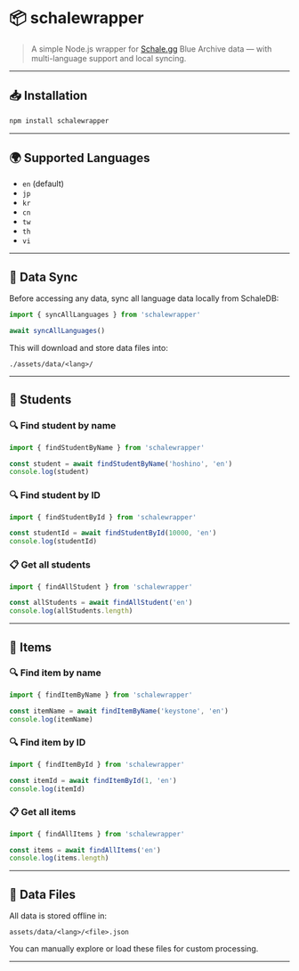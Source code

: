 # 📦 schalewrapper

> A simple Node.js wrapper for [Schale.gg](https://schale.gg) Blue Archive data — with multi-language support and local syncing.

---

## 📥 Installation

```bash
npm install schalewrapper
```

---

## 🌍 Supported Languages

- `en` (default)
- `jp`
- `kr`
- `cn`
- `tw`
- `th`
- `vi`

---

## 🔧 Data Sync

Before accessing any data, sync all language data locally from SchaleDB:

```js
import { syncAllLanguages } from 'schalewrapper'

await syncAllLanguages()
```

This will download and store data files into:

```
./assets/data/<lang>/
```

---

## 👧 Students

### 🔍 Find student by name

```js
import { findStudentByName } from 'schalewrapper'

const student = await findStudentByName('hoshino', 'en')
console.log(student)
```

### 🔍 Find student by ID

```js
import { findStudentById } from 'schalewrapper'

const studentId = await findStudentById(10000, 'en')
console.log(studentId)
```

### 📋 Get all students

```js
import { findAllStudent } from 'schalewrapper'

const allStudents = await findAllStudent('en')
console.log(allStudents.length)
```

---

## 🎒 Items

### 🔍 Find item by name

```js
import { findItemByName } from 'schalewrapper'

const itemName = await findItemByName('keystone', 'en')
console.log(itemName)
```

### 🔍 Find item by ID

```js
import { findItemById } from 'schalewrapper'

const itemId = await findItemById(1, 'en')
console.log(itemId)
```

### 📋 Get all items

```js
import { findAllItems } from 'schalewrapper'

const items = await findAllItems('en')
console.log(items.length)
```

---

## 📁 Data Files

All data is stored offline in:

```
assets/data/<lang>/<file>.json
```

You can manually explore or load these files for custom processing.

---